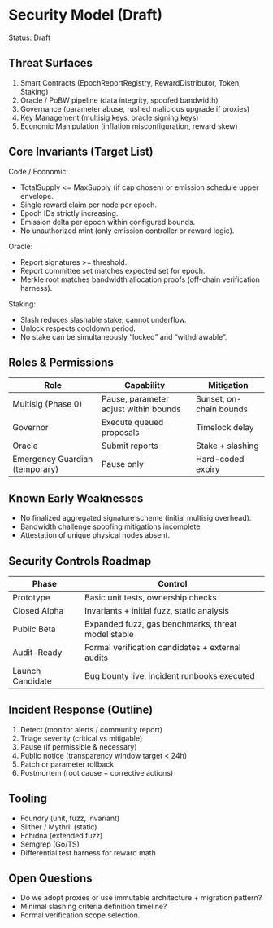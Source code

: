 # Security Model (Draft)

Status: Draft

## Threat Surfaces
1. Smart Contracts (EpochReportRegistry, RewardDistributor, Token, Staking)
2. Oracle / PoBW pipeline (data integrity, spoofed bandwidth)
3. Governance (parameter abuse, rushed malicious upgrade if proxies)
4. Key Management (multisig keys, oracle signing keys)
5. Economic Manipulation (inflation misconfiguration, reward skew)

## Core Invariants (Target List)
Code / Economic:
- TotalSupply <= MaxSupply (if cap chosen) or emission schedule upper envelope.
- Single reward claim per node per epoch.
- Epoch IDs strictly increasing.
- Emission delta per epoch within configured bounds.
- No unauthorized mint (only emission controller or reward logic).

Oracle:
- Report signatures >= threshold.
- Report committee set matches expected set for epoch.
- Merkle root matches bandwidth allocation proofs (off-chain verification harness).

Staking:
- Slash reduces slashable stake; cannot underflow.
- Unlock respects cooldown period.
- No stake can be simultaneously “locked” and “withdrawable”.

## Roles & Permissions
Role | Capability | Mitigation
---- | ---------- | ----------
Multisig (Phase 0) | Pause, parameter adjust within bounds | Sunset, on-chain bounds
Governor | Execute queued proposals | Timelock delay
Oracle | Submit reports | Stake + slashing
Emergency Guardian (temporary) | Pause only | Hard-coded expiry

## Known Early Weaknesses
- No finalized aggregated signature scheme (initial multisig overhead).
- Bandwidth challenge spoofing mitigations incomplete.
- Attestation of unique physical nodes absent.

## Security Controls Roadmap
Phase | Control
----- | -------
Prototype | Basic unit tests, ownership checks
Closed Alpha | Invariants + initial fuzz, static analysis
Public Beta | Expanded fuzz, gas benchmarks, threat model stable
Audit-Ready | Formal verification candidates + external audits
Launch Candidate | Bug bounty live, incident runbooks executed

## Incident Response (Outline)
1. Detect (monitor alerts / community report)
2. Triage severity (critical vs mitigable)
3. Pause (if permissible & necessary)
4. Public notice (transparency window target < 24h)
5. Patch or parameter rollback
6. Postmortem (root cause + corrective actions)

## Tooling
- Foundry (unit, fuzz, invariant)
- Slither / Mythril (static)
- Echidna (extended fuzz)
- Semgrep (Go/TS)
- Differential test harness for reward math

## Open Questions
- Do we adopt proxies or use immutable architecture + migration pattern?
- Minimal slashing criteria definition timeline?
- Formal verification scope selection.